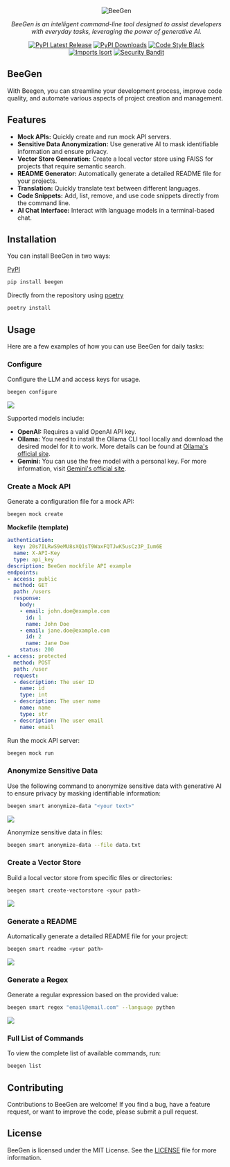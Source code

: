 <p align="center">  
  <img src="docs/images/beegen.png" alt="BeeGen">  
</p>
<p align="center">
    <em>BeeGen is an intelligent command-line tool designed to assist developers with everyday tasks, leveraging the power of generative AI.</em>
</p>
<p align="center">    
    <a href="https://pypi.org/project/beegen/"><img alt="PyPI Latest Release" src="https://img.shields.io/pypi/v/beegen.svg"></a>
    <a href="https://pypi.org/project/beegen/"><img alt="PyPI Downloads" src="https://img.shields.io/pypi/dm/beegen.svg?label=PyPI%20downloads"></a>
    <a href="https://github.com/psf/black"><img alt="Code Style Black" src="https://img.shields.io/badge/code%20style-black-000000.svg"></a>
    <a href="https://pycqa.github.io/isort/"><img alt="Imports Isort" src="https://img.shields.io/badge/%20imports-isort-%231674b1?style=flat&labelColor=ef8336"></a>
    <a href="https://github.com/PyCQA/bandit"><img alt="Security Bandit" src="https://img.shields.io/badge/security-bandit-yellow.svg"></a>    
</p>

## BeeGen

With Beegen, you can streamline your development process, improve code quality, and automate various aspects of project creation and management.

## Features

- **Mock APIs:** Quickly create and run mock API servers.
- **Sensitive Data Anonymization:** Use generative AI to mask identifiable information and ensure privacy.
- **Vector Store Generation:** Create a local vector store using FAISS for projects that require semantic search.
- **README Generator:** Automatically generate a detailed README file for your projects.
- **Translation:** Quickly translate text between different languages.
- **Code Snippets:** Add, list, remove, and use code snippets directly from the command line.
- **AI Chat Interface:** Interact with language models in a terminal-based chat.

## Installation

You can install BeeGen in two ways:

[PyPI](https://pypi.org/project/beegen/)

```bash
pip install beegen
```

Directly from the repository using [poetry](https://python-poetry.org/)

```bash
poetry install
```

## Usage

Here are a few examples of how you can use BeeGen for daily tasks:

### Configure

Configure the LLM and access keys for usage.

```bash
beegen configure
```

![](docs/images/commands/configure.gif)

Supported models include:
- **OpenAI:** Requires a valid OpenAI API key.
- **Ollama:** You need to install the Ollama CLI tool locally and download the desired model for it to work. More details can be found at [Ollama's official site](https://ollama.com/).
- **Gemini:** You can use the free model with a personal key. For more information, visit [Gemini's official site](https://aistudio.google.com/).

### Create a Mock API

Generate a configuration file for a mock API:

```bash
beegen mock create
```

**Mockefile (template)**

```yaml
authentication:
  key: 20s7ILRwS9eMU8sXQ1sT9WaxFQTJwK5usCz3P_Ium6E
  name: X-API-Key
  type: api_key
description: BeeGen mockfile API example
endpoints:
- access: public
  method: GET
  path: /users
  response:
    body:
    - email: john.doe@example.com
      id: 1
      name: John Doe
    - email: jane.doe@example.com
      id: 2
      name: Jane Doe
    status: 200
- access: protected
  method: POST
  path: /user
  request:
  - description: The user ID
    name: id
    type: int
  - description: The user name
    name: name
    type: str
  - description: The user email
    name: email
```

Run the mock API server:

```bash
beegen mock run
```

### Anonymize Sensitive Data

Use the following command to anonymize sensitive data with generative AI to ensure privacy by masking identifiable information:

```bash
beegen smart anonymize-data "<your text>"
```

![](docs/images/commands/anonymize-data.gif)

Anonymize sensitive data in files:

```bash
beegen smart anonymize-data --file data.txt
```

### Create a Vector Store

Build a local vector store from specific files or directories:

```bash
beegen smart create-vectorstore <your path>
```

![](docs/images/commands/create-vectorestore.gif)

### Generate a README

Automatically generate a detailed README file for your project:

```bash
beegen smart readme <your path>
```

![](docs/images/commands/readme.gif)

### Generate a Regex

Generate a regular expression based on the provided value:

```bash
beegen smart regex "email@email.com" --language python
```

![](docs/images/commands/regex.gif)

### Full List of Commands

To view the complete list of available commands, run:

```bash
beegen list
```

## Contributing

Contributions to BeeGen are welcome! If you find a bug, have a feature request, or want to improve the code, please submit a pull request.

## License

BeeGen is licensed under the MIT License. See the [LICENSE](/LICENSE) file for more information.